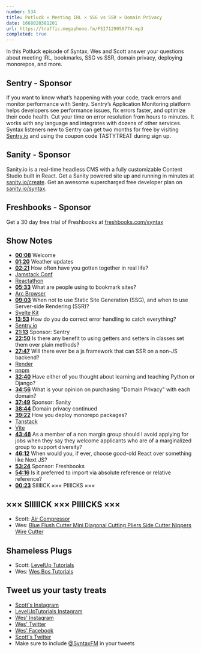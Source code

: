 ```yaml
---
number: 534
title: Potluck × Meeting IRL × SSG vs SSR × Domain Privacy
date: 1668020381201
url: https://traffic.megaphone.fm/FSI7129050774.mp3
completed: true
---
```


In this Potluck episode of Syntax, Wes and Scott answer your questions about meeting IRL, bookmarks, SSG vs SSR, domain privacy, deploying monorepos, and more.

## Sentry  - Sponsor

If you want to know what’s happening with your code, track errors and monitor performance with Sentry. Sentry’s Application Monitoring platform helps developers see performance issues, fix errors faster, and optimize their code health. Cut your time on error resolution from hours to minutes. It works with any language and integrates with dozens of other services. Syntax listeners new to Sentry can get two months for  free by visiting [Sentry.io](https://sentry.io) and using the coupon code TASTYTREAT during sign up.

## Sanity - Sponsor

Sanity.io is a real-time headless CMS with a fully customizable Content Studio built in React. Get a Sanity powered site up and running in minutes at [sanity.io/create](https://www.sanity.io/create). Get an awesome supercharged free developer plan on [sanity.io/syntax](https://www.sanity.io/syntax).

## Freshbooks - Sponsor

Get a 30 day free trial of Freshbooks at [freshbooks.com/syntax](https://freshbooks.com/syntax)

## Show Notes

* **[00:08](#t=00:08)** Welcome
* **[01:20](#t=01:20)** Weather updates
* **[02:21](#t=02:21)** How often have you gotten together in real life?
* [Jamstack Conf](https://jamstack.org/conf/)
* [Reactathon](https://www.reactathon.com)
* **[05:33](#t=05:33)** What are people using to bookmark sites?
* [Arc Browser](https://arc.net)
* **[09:03](#t=09:03)** When not to use Static Site Generation (SSG), and when to use Server-side Rendering (SSR)?
* [Svelte Kit](https://kit.svelte.dev)
* **[13:53](#t=13:53)** How do you do correct error handling to catch everything?
* [Sentry.io](https://sentry.io)
* **[21:13](#t=21:13)** Sponsor: Sentry
* **[22:50](#t=22:50)** Is there any benefit to using getters and setters in classes set them over plain methods?
* **[27:47](#t=27:47)** Will there ever be a js framework that can SSR on a non-JS backend?
* [Render](https://render.com)
* [pnpm](https://pnpm.io)
* **[32:40](#t=32:40)** Have either of you thought about learning and teaching Python or Django?
* **[34:56](#t=34:56)** What is your opinion on purchasing "Domain Privacy" with each domain?
* **[37:49](#t=37:49)** Sponsor: Sanity
* **[38:44](#t=38:44)** Domain privacy continued
* **[39:22](#t=39:22)** How you deploy monorepo packages?
* [Tanstack](https://tanstack.com)
* [Vite](https://vitejs.dev)
* **[43:48](#t=43:48)** As a member of a non margin group should I avoid applying for jobs when they say they welcome applicants who are of a marginalized group to support diversity?
* **[46:12](#t=46:12)** When would you, if ever, choose good-old React over something like Next JS?
* **[53:24](#t=53:24)** Sponsor: Freshbooks
* **[54:16](#t=54:16)** Is it preferred to import via absolute reference or relative reference?
* **[00:23](#t=00:23)** SIIIIICK ××× PIIIICKS ×××

## ××× SIIIIICK ××× PIIIICKS ×××

* Scott: [Air Compressor](https://amzn.to/3TxLUFx)
* Wes: [Blue Flush Cutter Mini Diagonal Cutting Pliers Side Cutter Nippers Wire Cutter](https://amzn.to/3VVnXK0)

## Shameless Plugs

* Scott: [LevelUp Tutorials](https://leveluptutorials.com/tutorials/keystone-js/introduction)
* Wes: [Wes Bos Tutorials](https://wesbos.com/courses)

## Tweet us your tasty treats

* [Scott's Instagram](https://www.instagram.com/stolinski/)
* [LevelUpTutorials Instagram](https://www.instagram.com/LevelUpTutorials/)
* [Wes' Instagram](https://www.instagram.com/wesbos/)
* [Wes' Twitter](https://twitter.com/wesbos)
* [Wes' Facebook](https://www.facebook.com/wesbos.developer)
* [Scott's Twitter](https://twitter.com/stolinski)
* Make sure to include [@SyntaxFM](https://twitter.com/SyntaxFM) in your tweets
